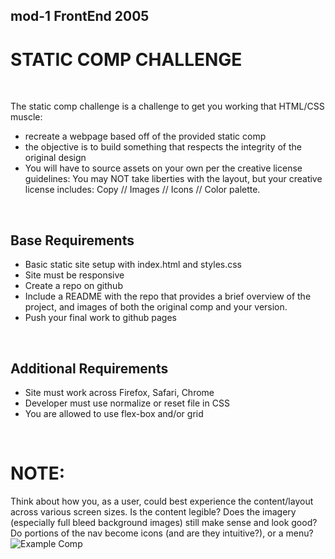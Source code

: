 ## mod-1 FrontEnd 2005

</hr>

# STATIC COMP CHALLENGE

</br>

The static comp challenge is a challenge to get you working that HTML/CSS muscle:
* recreate a webpage based off of the provided static comp
*  the objective is to build something that respects the integrity of the original design
* You will have to source assets on your own per the creative license guidelines: You may NOT take liberties with the layout, but your creative license includes: Copy // Images // Icons // Color palette.

</br>

## Base Requirements
</hr>

* Basic static site setup with index.html and styles.css
* Site must be responsive
* Create a repo on github
* Include a README with the repo that provides a brief overview of      the project, and images of both the original comp and your version.
* Push your final work to github pages

</br>

## Additional Requirements
</hr>

* Site must work across Firefox, Safari, Chrome
* Developer must use normalize or reset file in CSS
* You are allowed to use flex-box and/or grid

</br>


# NOTE:
Think about how you, as a user, could best experience the content/layout across various screen sizes. Is the content legible? Does the imagery (especially full bleed background images) still make sense and look good? Do portions of the nav become icons (and are they intuitive?), or a menu?
![Example Comp](<img src="/assets/images/static-comp-challenge-2.jpg" alt="static-comp-challenge-2">)
